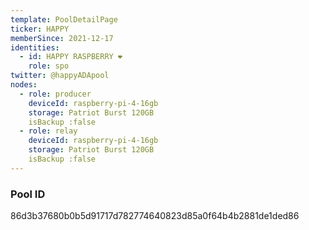 ```yaml
---
template: PoolDetailPage
ticker: HAPPY
memberSince: 2021-12-17
identities:
  - id: HAPPY RASPBERRY ❤️
    role: spo
twitter: @happyADApool
nodes:
  - role: producer
    deviceId: raspberry-pi-4-16gb
    storage: Patriot Burst 120GB
    isBackup :false
  - role: relay
    deviceId: raspberry-pi-4-16gb
    storage: Patriot Burst 120GB
    isBackup :false
---
```


### Pool ID

86d3b37680b0b5d91717d782774640823d85a0f64b4b2881de1ded86

